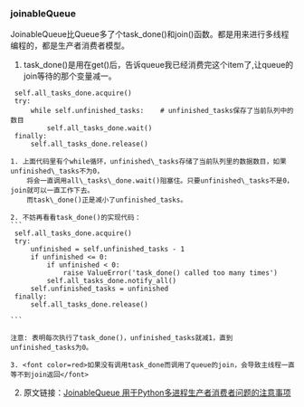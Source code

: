 ﻿### joinableQueue
JoinableQueue比Queue多了个task_done()和join()函数。都是用来进行多线程编程的，都是生产者消费者模型。

1. task_done()是用在get()后，告诉queue我已经消费完这个item了,让queue的join等待的那个变量减一。
```
 self.all_tasks_done.acquire()
 try:
	 while self.unfinished_tasks:    # unfinished_tasks保存了当前队列中的数目
		 self.all_tasks_done.wait()
 finally:
	 self.all_tasks_done.release()
```
	1. 上面代码里有个while循环，unfinished\_tasks存储了当前队列里的数据数目，如果unfinished\_tasks不为0，
		将会一直调用all\_tasks\_done.wait()阻塞住。只要unfinished\_tasks不是0，join就可以一直工作下去。 
		而task\_done()正是减小了unfinished_tasks。
	
	2. 不妨再看看task_done()的实现代码： 
	```
	 self.all_tasks_done.acquire()
	 try:
		 unfinished = self.unfinished_tasks - 1
		 if unfinished <= 0:
			 if unfinished < 0:
				 raise ValueError('task_done() called too many times')
			 self.all_tasks_done.notify_all()
		 self.unfinished_tasks = unfinished
	 finally:
		 self.all_tasks_done.release()

	```

	注意: 表明每次执行了task_done()，unfinished_tasks就减1，直到unfinished_tasks为0。 

	3. <font color=red>如果没有调用task_done而调用了queue的join，会导致主线程一直等不到join返回</font>

2. 原文链接：[JoinableQueue 用于Python多进程生产者消费者问题的注意事项](https://blog.csdn.net/heavendai/article/details/24380325)